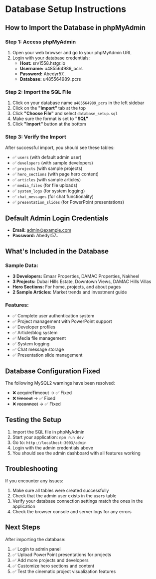 # Database Setup Instructions

## How to Import the Database in phpMyAdmin

### Step 1: Access phpMyAdmin
1. Open your web browser and go to your phpMyAdmin URL
2. Login with your database credentials:
   - **Host:** srv1558.hstgr.io
   - **Username:** u485564989_pcrs
   - **Password:** Abedyr57..
   - **Database:** u485564989_pcrs

### Step 2: Import the SQL File
1. Click on your database name `u485564989_pcrs` in the left sidebar
2. Click on the **"Import"** tab at the top
3. Click **"Choose File"** and select `database_setup.sql`
4. Make sure the format is set to **"SQL"**
5. Click **"Import"** button at the bottom

### Step 3: Verify the Import
After successful import, you should see these tables:
- ✅ `users` (with default admin user)
- ✅ `developers` (with sample developers)
- ✅ `projects` (with sample projects)
- ✅ `hero_sections` (with page hero content)
- ✅ `articles` (with sample articles)
- ✅ `media_files` (for file uploads)
- ✅ `system_logs` (for system logging)
- ✅ `chat_messages` (for chat functionality)
- ✅ `presentation_slides` (for PowerPoint presentations)

## Default Admin Login Credentials
- **Email:** admin@example.com
- **Password:** Abedyr57..

## What's Included in the Database

### Sample Data:
- **3 Developers:** Emaar Properties, DAMAC Properties, Nakheel
- **3 Projects:** Dubai Hills Estate, Downtown Views, DAMAC Hills Villas
- **Hero Sections:** For home, projects, and about pages
- **2 Sample Articles:** Market trends and investment guide

### Features:
- ✅ Complete user authentication system
- ✅ Project management with PowerPoint support
- ✅ Developer profiles
- ✅ Article/blog system
- ✅ Media file management
- ✅ System logging
- ✅ Chat message storage
- ✅ Presentation slide management

## Database Configuration Fixed
The following MySQL2 warnings have been resolved:
- ❌ ~~acquireTimeout~~ → ✅ Fixed
- ❌ ~~timeout~~ → ✅ Fixed  
- ❌ ~~reconnect~~ → ✅ Fixed

## Testing the Setup
1. Import the SQL file in phpMyAdmin
2. Start your application: `npm run dev`
3. Go to: `http://localhost:3003/admin`
4. Login with the admin credentials above
5. You should see the admin dashboard with all features working

## Troubleshooting
If you encounter any issues:
1. Make sure all tables were created successfully
2. Check that the admin user exists in the `users` table
3. Verify your database connection settings match the ones in the application
4. Check the browser console and server logs for any errors

## Next Steps
After importing the database:
1. ✅ Login to admin panel
2. ✅ Upload PowerPoint presentations for projects
3. ✅ Add more projects and developers
4. ✅ Customize hero sections and content
5. ✅ Test the cinematic project visualization features